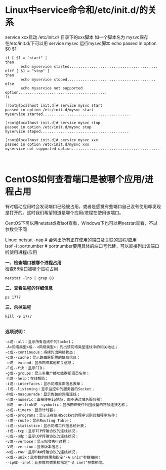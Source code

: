 # Linux中service命令和/etc/init.d/的关系

service xxx启动 /etc/init.d/ 目录下的xxx脚本
如一个脚本名为 mysvc保存在/etc/init.d/下可以用 service mysvc 运行mysvc脚本
echo passed in option $0 $1
 ```shell
if [ $1 = "start" ]
then
        echo myservice started........................................
elif [ $1 = "stop" ]
then
        echo myservice stoped........................................
else
        echo myservice not supported option........................................
fi
 ```    
 ```shell
[root@localhost init.d]# service mysvc start
passed in option /etc/init.d/mysvc start
myservice started........................................
 
[root@localhost init.d]# service mysvc stop
passed in option /etc/init.d/mysvc stop
myservice stoped........................................
 
[root@localhost init.d]# service mysvc xxx
passed in option /etc/init.d/mysvc xxx
myservice not supported option........................................
```

&nbsp;    
# CentOS如何查看端口是被哪个应用/进程占用
有时启动应用时会发现端口已经被占用，或者是感觉有些端口自己没有使用却发现是打开的。这时我们希望知道是哪个应用/进程在使用该端口。    

CentOS下可以用netstat或者lsof查看，Windows下也可以用netstat查看，不过参数会不同

Linux:
netstat -nap           # 会列出所有正在使用的端口及关联的进程/应用    
lsof -i :portnumber    # portnumber要用具体的端口号代替，可以直接列出该端口听使用进程/应用    

__一、检查端口被哪个进程占用__    
检查88端口被哪个进程占用    
```shell
netstat -lnp | grep 88
```    
__二、查看进程的详细信息__   
```shell
ps 1777
```    
__三、杀掉进程__    
```shell
kill -9 1777
```    
&nbsp;    
__选项说明：__    
```shell
-a或--all：显示所有连线中的Socket；
-A<网络类型>或--<网络类型>：列出该网络类型连线中的相关地址；
-c或--continuous：持续列出网络状态；
-C或--cache：显示路由器配置的快取信息；
-e或--extend：显示网络其他相关信息；
-F或--fib：显示FIB；
-g或--groups：显示多重广播功能群组组员名单；
-h或--help：在线帮助；
-i或--interfaces：显示网络界面信息表单；
-l或--listening：显示监控中的服务器的Socket；
-M或--masquerade：显示伪装的网络连线；
-n或--numeric：直接使用ip地址，而不通过域名服务器；
-N或--netlink或--symbolic：显示网络硬件外围设备的符号连接名称；
-o或--timers：显示计时器；
-p或--programs：显示正在使用Socket的程序识别码和程序名称；
-r或--route：显示Routing Table；
-s或--statistice：显示网络工作信息统计表；
-t或--tcp：显示TCP传输协议的连线状况；
-u或--udp：显示UDP传输协议的连线状况；
-v或--verbose：显示指令执行过程；
-V或--version：显示版本信息；
-w或--raw：显示RAW传输协议的连线状况；
-x或--unix：此参数的效果和指定"-A unix"参数相同；
--ip或--inet：此参数的效果和指定"-A inet"参数相同。
```   
